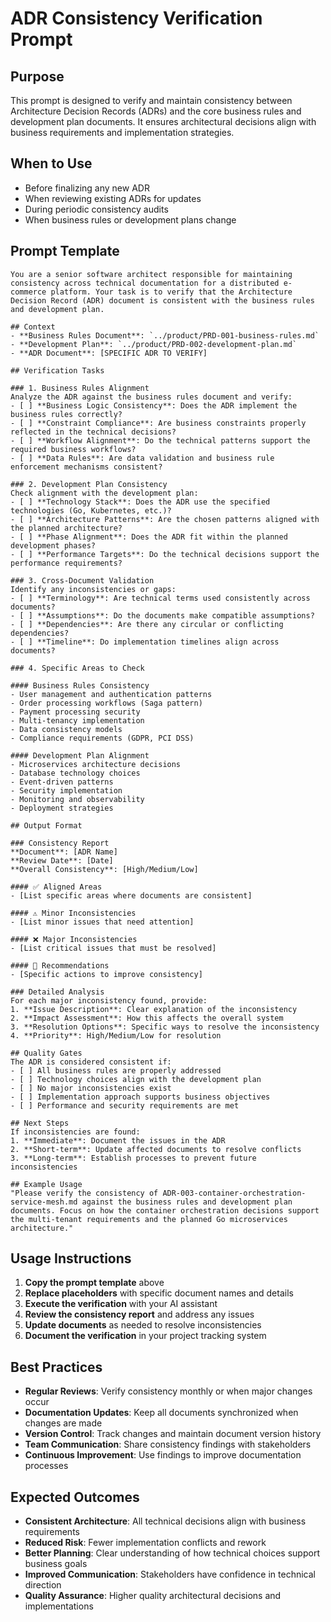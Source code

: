 # ADR Consistency Verification Prompt

## Purpose
This prompt is designed to verify and maintain consistency between Architecture Decision Records (ADRs) and the core business rules and development plan documents. It ensures architectural decisions align with business requirements and implementation strategies.

## When to Use
- Before finalizing any new ADR
- When reviewing existing ADRs for updates
- During periodic consistency audits
- When business rules or development plans change

## Prompt Template

```
You are a senior software architect responsible for maintaining consistency across technical documentation for a distributed e-commerce platform. Your task is to verify that the Architecture Decision Record (ADR) document is consistent with the business rules and development plan.

## Context
- **Business Rules Document**: `../product/PRD-001-business-rules.md`
- **Development Plan**: `../product/PRD-002-development-plan.md`
- **ADR Document**: [SPECIFIC ADR TO VERIFY]

## Verification Tasks

### 1. Business Rules Alignment
Analyze the ADR against the business rules document and verify:
- [ ] **Business Logic Consistency**: Does the ADR implement the business rules correctly?
- [ ] **Constraint Compliance**: Are business constraints properly reflected in the technical decisions?
- [ ] **Workflow Alignment**: Do the technical patterns support the required business workflows?
- [ ] **Data Rules**: Are data validation and business rule enforcement mechanisms consistent?

### 2. Development Plan Consistency
Check alignment with the development plan:
- [ ] **Technology Stack**: Does the ADR use the specified technologies (Go, Kubernetes, etc.)?
- [ ] **Architecture Patterns**: Are the chosen patterns aligned with the planned architecture?
- [ ] **Phase Alignment**: Does the ADR fit within the planned development phases?
- [ ] **Performance Targets**: Do the technical decisions support the performance requirements?

### 3. Cross-Document Validation
Identify any inconsistencies or gaps:
- [ ] **Terminology**: Are technical terms used consistently across documents?
- [ ] **Assumptions**: Do the documents make compatible assumptions?
- [ ] **Dependencies**: Are there any circular or conflicting dependencies?
- [ ] **Timeline**: Do implementation timelines align across documents?

### 4. Specific Areas to Check

#### Business Rules Consistency
- User management and authentication patterns
- Order processing workflows (Saga pattern)
- Payment processing security
- Multi-tenancy implementation
- Data consistency models
- Compliance requirements (GDPR, PCI DSS)

#### Development Plan Alignment
- Microservices architecture decisions
- Database technology choices
- Event-driven patterns
- Security implementation
- Monitoring and observability
- Deployment strategies

## Output Format

### Consistency Report
**Document**: [ADR Name]
**Review Date**: [Date]
**Overall Consistency**: [High/Medium/Low]

#### ✅ Aligned Areas
- [List specific areas where documents are consistent]

#### ⚠️ Minor Inconsistencies
- [List minor issues that need attention]

#### ❌ Major Inconsistencies
- [List critical issues that must be resolved]

#### 🔧 Recommendations
- [Specific actions to improve consistency]

### Detailed Analysis
For each major inconsistency found, provide:
1. **Issue Description**: Clear explanation of the inconsistency
2. **Impact Assessment**: How this affects the overall system
3. **Resolution Options**: Specific ways to resolve the inconsistency
4. **Priority**: High/Medium/Low for resolution

## Quality Gates
The ADR is considered consistent if:
- [ ] All business rules are properly addressed
- [ ] Technology choices align with the development plan
- [ ] No major inconsistencies exist
- [ ] Implementation approach supports business objectives
- [ ] Performance and security requirements are met

## Next Steps
If inconsistencies are found:
1. **Immediate**: Document the issues in the ADR
2. **Short-term**: Update affected documents to resolve conflicts
3. **Long-term**: Establish processes to prevent future inconsistencies

## Example Usage
"Please verify the consistency of ADR-003-container-orchestration-service-mesh.md against the business rules and development plan documents. Focus on how the container orchestration decisions support the multi-tenant requirements and the planned Go microservices architecture."
```

## Usage Instructions

1. **Copy the prompt template** above
2. **Replace placeholders** with specific document names and details
3. **Execute the verification** with your AI assistant
4. **Review the consistency report** and address any issues
5. **Update documents** as needed to resolve inconsistencies
6. **Document the verification** in your project tracking system

## Best Practices

- **Regular Reviews**: Verify consistency monthly or when major changes occur
- **Documentation Updates**: Keep all documents synchronized when changes are made
- **Version Control**: Track changes and maintain document version history
- **Team Communication**: Share consistency findings with stakeholders
- **Continuous Improvement**: Use findings to improve documentation processes

## Expected Outcomes

- **Consistent Architecture**: All technical decisions align with business requirements
- **Reduced Risk**: Fewer implementation conflicts and rework
- **Better Planning**: Clear understanding of how technical choices support business goals
- **Improved Communication**: Stakeholders have confidence in technical direction
- **Quality Assurance**: Higher quality architectural decisions and implementations
